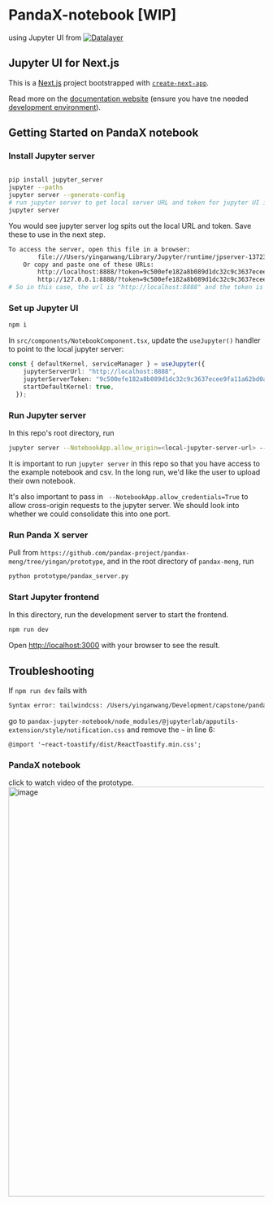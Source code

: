 # PandaX-notebook [WIP]

using Jupyter UI from 
[![Datalayer](https://assets.datalayer.tech/datalayer-25.svg)](https://datalayer.io)


##  Jupyter UI for Next.js
This is a [Next.js](https://nextjs.org/) project bootstrapped with [`create-next-app`](https://github.com/vercel/next.js/tree/canary/packages/create-next-app).

Read more on the [documentation website](https://jupyter-ui.datalayer.tech/docs/examples/next-js) (ensure you have tne needed [development environment](https://jupyter-ui.datalayer.tech/docs/develop/setup)).

## Getting Started on PandaX notebook

### Install Jupyter server
```bash

pip install jupyter_server
jupyter --paths
jupyter server --generate-config
# run jupyter server to get local server URL and token for jupyter UI in the next step
jupyter server
```
You would see jupyter server log spits out the local URL and token. Save these to use in the next step.

```bash
To access the server, open this file in a browser:
        file:///Users/yinganwang/Library/Jupyter/runtime/jpserver-13723-open.html
    Or copy and paste one of these URLs:
        http://localhost:8888/?token=9c500efe182a8b089d1dc32c9c3637ecee9fa11a62bd0a09
        http://127.0.0.1:8888/?token=9c500efe182a8b089d1dc32c9c3637ecee9fa11a62bd0a09
# So in this case, the url is "http://localhost:8888" and the token is "9c500efe182a8b089d1dc32c9c3637ecee9fa11a62bd0a09"
```

### Set up Jupyter UI

```bash
npm i
```

In `src/components/NotebookComponent.tsx`, update the `useJupyter()` handler to point to the local jupyter server: 

```typescript
const { defaultKernel, serviceManager } = useJupyter({
    jupyterServerUrl: "http://localhost:8888",
    jupyterServerToken: "9c500efe182a8b089d1dc32c9c3637ecee9fa11a62bd0a09",
    startDefaultKernel: true,
  });
```


### Run Jupyter server

In this repo's root directory, run
```bash
jupyter server --NotebookApp.allow_origin=<local-jupyter-server-url> --NotebookApp.token=<local-jupyter-server-token> --NotebookApp.allow_credentials=True
```

It is important to run `jupyter server` in this repo so that you have access to the example notebook and csv. In the long run, we'd like the user to upload their own notebook.

It's also important to pass in ` --NotebookApp.allow_credentials=True` to allow cross-origin requests to the jupyter server. We should look into whether we could consolidate this into one port.

### Run Panda X server

Pull from `https://github.com/pandax-project/pandax-meng/tree/yingan/prototype`, and in the root directory of `pandax-meng`, run

```bash
python prototype/pandax_server.py
```

### Start Jupyter frontend

In this directory, run the development server to start the frontend.

```bash
npm run dev
```

Open [http://localhost:3000](http://localhost:3000) with your browser to see the result.

## Troubleshooting

If `npm run dev` fails with 
```bash
Syntax error: tailwindcss: /Users/yinganwang/Development/capstone/pandax-jupyter-notebook/node_modules/@jupyterlab/apputils-extension/style/base.css Can't resolve '~react-toastify/dist/ReactToastify.min.css' in '/Users/yinganwang/Development/capstone/pandax-jupyter-notebook/node_modules/@jupyterlab/apputils-extension/style'
```
go to `pandax-jupyter-notebook/node_modules/@jupyterlab/apputils-extension/style/notification.css` and remove the `~` in line 6:

```
@import '~react-toastify/dist/ReactToastify.min.css';
```


### PandaX notebook
click to watch video of the prototype.
[<img width="800" height="805" alt="image" src="https://github.com/user-attachments/assets/f76c8b71-178a-426e-8815-49a13eca10a3" />](https://streamable.com/t57bgp)

